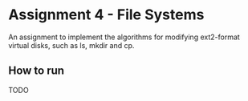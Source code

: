 # Assignment 4 - File Systems
 An assignment to implement the algorithms for modifying ext2-format virtual disks, such as ls, mkdir and cp.

## How to run

TODO